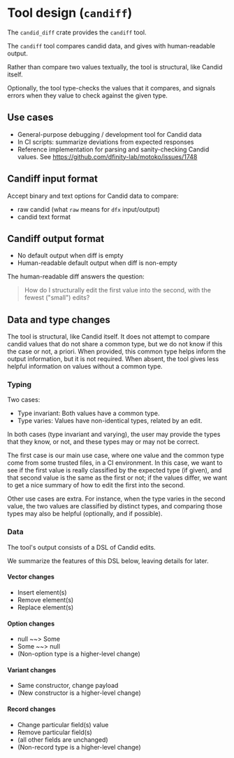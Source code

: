 # Tool design (`candiff`)

The `candid_diff` crate provides the `candiff` tool.

The `candiff` tool compares candid data, and gives with human-readable output.

Rather than compare two values textually, the tool is structural, like Candid itself.

Optionally, the tool type-checks the values that it compares, and signals errors when they value to check against the given type.

## Use cases

- General-purpose debugging / development tool for Candid data
- In CI scripts: summarize deviations from expected responses
- Reference implementation for parsing and sanity-checking Candid values.  See https://github.com/dfinity-lab/motoko/issues/1748


## Candiff input format

Accept binary and text options for Candid data to compare:

- raw candid (what `raw` means for `dfx` input/output)
- candid text format

## Candiff output format
 
- No default output when diff is empty
- Human-readable default output when diff is non-empty

The human-readable diff answers the question:

> How do I structurally edit the first value into the second, with the fewest ("small") edits?

## Data and type changes

The tool is structural, like Candid itself.  It does not attempt to
compare candid values that do not share a common type, but we do not
know if this the case or not, a priori.  When provided, this common
type helps inform the output information, but it is not required.
When absent, the tool gives less helpful information on values without
a common type.

### Typing

Two cases:

- Type invariant: Both values have a common type.
- Type varies: Values have non-identical types, related by an edit.

In both cases (type invariant and varying), the user may provide the
types that they know, or not, and these types may or may not be
correct.

The first case is our main use case, where one value and the common
type come from some trusted files, in a CI environment.  In this case,
we want to see if the first value is really classified by the expected
type (if given), and that second value is the same as the first or
not; if the values differ, we want to get a nice summary of how to
edit the first into the second.

Other use cases are extra.  For instance, when the type varies in the
second value, the two values are classified by distinct types, and
comparing those types may also be helpful (optionally, and if
possible).

### Data

The tool's output consists of a DSL of Candid edits.

We summarize the features of this DSL below, leaving details for later.

#### Vector changes

- Insert element(s)
- Remove element(s)
- Replace element(s)

#### Option changes

- null ~~> Some
- Some ~~> null
- (Non-option type is a higher-level change)

#### Variant changes

- Same constructor, change payload
- (New constructor is a higher-level change)

#### Record changes

- Change particular field(s) value
- Remove particular field(s)
- (all other fields are unchanged)
- (Non-record type is a higher-level change)
